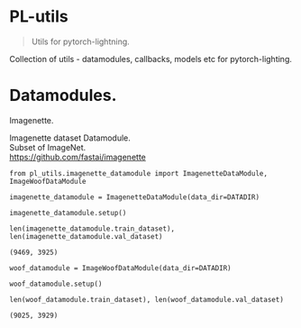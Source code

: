# PL-utils
> Utils for pytorch-lightning.


Collection of utils - datamodules, callbacks, models etc for pytorch-lighting.  

# Datamodules.

Imagenette.

Imagenette dataset Datamodule.  
Subset of ImageNet.  
https://github.com/fastai/imagenette  

```
from pl_utils.imagenette_datamodule import ImagenetteDataModule, ImageWoofDataModule
```

```
imagenette_datamodule = ImagenetteDataModule(data_dir=DATADIR)
```

```
imagenette_datamodule.setup()
```

```
len(imagenette_datamodule.train_dataset), len(imagenette_datamodule.val_dataset)
```




    (9469, 3925)



```
woof_datamodule = ImageWoofDataModule(data_dir=DATADIR)
```

```
woof_datamodule.setup()
```

```
len(woof_datamodule.train_dataset), len(woof_datamodule.val_dataset)
```




    (9025, 3929)



